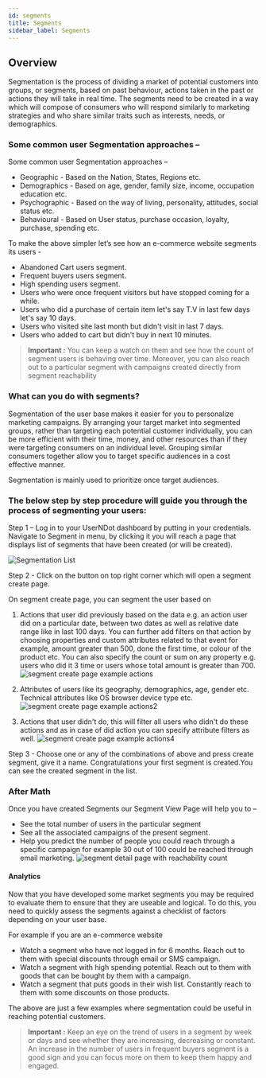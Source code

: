 ```yaml
---
id: segments
title: Segments
sidebar_label: Segments
---
```


## Overview
Segmentation is the process of dividing a market of potential customers into groups, or segments, based on past behaviour, actions taken in the past or actions they will take in real time.
The segments need to be created in a way which will compose of consumers who will respond similarly to marketing strategies and who share similar traits such as interests, needs, or demographics.

### Some common user Segmentation approaches –
Some common user Segmentation approaches –
* Geographic - Based on the Nation, States, Regions etc.
* Demographics - Based on age, gender, family size, income, occupation education etc.
* Psychographic - Based on the way of living, personality, attitudes, social status etc.
* Behavioural - Based on User status, purchase occasion, loyalty, purchase, spending etc.

To make the above simpler let’s see how an e-commerce website segments its users - 

* Abandoned Cart users segment.
* Frequent buyers users segment.
* High spending users segment.
* Users who were once frequent visitors but have stopped coming for a while.
* Users who did a purchase of certain item let's say T.V in last few days let's say 10 days.
* Users who visited site last month but didn't visit in last 7 days.
* Users who added to cart but didn't buy in next 10 minutes.

> **Important :** You can keep a watch on them and see how the count of segment users is behaving over time.
 Moreover, you can also reach out to a particular segment with campaigns created directly from segment reachability

### What can you do with segments?

  Segmentation of the user base makes it easier for you to personalize marketing campaigns.
  By arranging your target market into segmented groups, rather than targeting each potential customer individually, you can be more efficient with their time, money, and other resources than if they were targeting consumers on an individual level. Grouping similar consumers together allow you to target specific audiences in a cost effective manner.

  Segmentation is mainly used to prioritize once target audiences.

### The below step by step procedure will guide you through the process of segmenting your users:

Step 1 –
  Log in to your UserNDot dashboard by putting in your credentials. Navigate to Segment in menu, by clicking it you will reach a page that displays list of segments that have been created (or will be created).

![Segmentation List](/d/img/Segmentation/Screenshot-Segment-List.png)
  <!---Screenshot Segment List.png--->
Step 2 - Click on the button on top right corner which will open a segment create page.

On segment create page, you can segment the user based on 

  1. Actions that user did previously based on the data e.g. an action user did on a particular date, between two dates as well as relative date range like in last 100 days. You can further add filters on that action by choosing properties and custom attributes related to that event for example, amount greater than 500, done the first time, or colour of the product etc. You can also specify the count or sum on any property e.g. users who did it 3 time or users whose total amount is greater than 700. 
  ![segment create page example actions](/d/img/Segmentation/segment-create-page-example-actions.png)
  <!---segment create page example actions.png--->

  2. Attributes of users like its geography, demographics, age, gender etc. Technical attributes like OS browser device type etc.
  ![segment create page example actions2](/d/img/Segmentation/segment-create-page-example-actions2.png)
  <!---segment create page example actions2.png--->
  
  3. Actions that user didn't do, this will filter all users who didn't do these actions and as in case of did action you can specify attribute filters as well.
  ![segment create page example actions4](/d/img/Segmentation/segment-create-page-example-actions4.png)
  <!---segment create page example actions4.png--->

Step 3 - Choose one or any of the combinations of above and press create segment, give it a name. Congratulations your first segment is created.You can see the created segment in the list.

### After Math

  Once you have created Segments our Segment View Page will help you to –
  * See the total number of users in the particular segment
  * See all the associated campaigns of the present segment.
  * Help you predict the number of people you could reach through a specific campaign for example 30 out of 100 could be reached through email marketing.
  ![segment detail page with reachability count](/d/img/Segmentation/segment-detail-page-with-reachability-count.png)
  <!---segment detail page with reachability count.png--->

  #### Analytics
  Now that you have developed some market segments you may be required to evaluate them to ensure that they are useable and logical. To do this, you need to quickly assess the segments against a checklist of factors depending on your user base.

  For example if you are an e-commerce website

  * Watch a segment who have not logged in for 6 months. Reach out to them with special discounts through email or SMS campaign.
  * Watch a segment with high spending potential. Reach out to them with goods that can be bought by them with a campaign. 
  * Watch a segment that puts goods in their wish list. Constantly reach to them with some discounts on those products.

  The above are just a few examples where segmentation could be useful in reaching potential customers.


> **Important :** Keep an eye on the trend of users in a segment by week or days and see whether they are increasing, decreasing or constant. An increase in the number of users in frequent buyers segment is a good sign and you can focus more on them to keep them happy and engaged.

